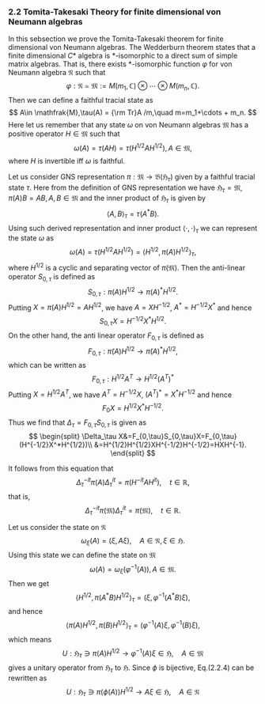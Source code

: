 <h3> 2.2 Tomita-Takesaki Theory for finite dimensional von Neumann algebras</h3>

In this sebsection we prove the Tomita-Takesaki theorem for finite dimensional
von Neumann algebras.
The Wedderburn theorem states that a finite dimensional $C*$ algebra is  *-isomorphic to a direct sum of simple matrix algebras. That is, there exists *-isomorphic function $\varphi$ for von Neumann algebra $\mathfrak{N}$ such that
$$
\varphi:\mathfrak{N}\simeq \mathfrak{M}:=M(m_1,\mathbb{C})\otimes \cdots \otimes M(m_n,\mathbb{C}).
$$
Then we can define a faithful tracial state as
$$
A\in \mathfrak{M},\tau(A) = {\rm Tr}A /m,\quad m=m_1+\cdots + m_n.
$$
Here let us remember that any state $\omega$ on von Neumann algebras $\mathfrak{M}$ has a positive operator $H\in \mathfrak{M}$ such that
$$
\omega(A)=\tau(AH)=\tau(H^{1/2}AH^{1/2}), A\in \mathfrak{M},\tag{2.2.1}
$$
where $H$ is invertible iff $\omega$ is faithful.

Let us consider GNS representation $\pi:\mathfrak{M}\to \mathfrak{B}(\mathfrak{H}_\tau)$ given by a faithful tracial state $\tau$.
Here from the definition of GNS representation we have
$\mathfrak{H}_\tau=\mathfrak{M},\pi(A)B=AB,A,B\in \mathfrak{M}$ and the inner product of $\mathfrak{H}_\tau$ is given by
$$
\langle A,B \rangle_\tau=\tau(A^*B).\tag{2.2.2}
$$
Using such derived representation and inner product $\langle \cdot,\cdot\rangle_\tau$ we can represent the state $\omega$ as
$$
\omega(A)=\tau(H^{1/2}AH^{1/2})=\langle H^{1/2},\pi(A)H^{1/2}\rangle_\tau,\tag{2.2.3}
$$
where $H^{1/2}$ is a cyclic and separating vector of $\pi(\mathfrak{M})$.
Then  the
anti-linear operator $S_{0,\tau}$ is defined as
$$
S_{0,\tau}:\pi(A)H^{1/2}\to \pi(A)^*H^{1/2}.
$$
Putting $X=\pi(A)H^{1/2}=AH^{1/2}$, we have $A=XH^{-1/2}$, $A^*=H^{-1/2}X^*$
and hence
$$
S_{0,\tau}X=H^{-1/2}X^*H^{1/2}.
$$
On the other hand, the anti linear operator $F_{0,\tau}$ is defined as
$$
F_{0,\tau}:\tilde{\pi}(A)H^{1/2}\to \tilde{\pi}(A)^*H^{1/2},
$$
which can be written as
$$
F_{0,\tau}:H^{1/2}A^T\to H^{1/2}(A^T)^*
$$
Putting $X=H^{1/2}A^T$, we have $A^T=H^{-1/2}X$, $(A^T)^*=X^*H^{-1/2}$ and hence
$$
F_0X=H^{1/2}X^*H^{-1/2}.
$$
Thus we find that $\Delta_\tau=F_{0,\tau}S_{0,\tau}$
is given as
$$
\begin{split}
\Delta_\tau X&=F_{0,\tau}S_{0,\tau}X=F_{0,\tau}(H^{-1/2}X^*H^{1/2})\\
&=H^{1/2}H^{1/2}XH^{-1/2}H^{-1/2}=HXH^{-1}.
\end{split}
$$

It follows from this equation that
$$
\Delta_\tau ^{-it}\pi(A)\Delta_\tau ^{it}=\pi(H^{-it}AH^{it}),\quad t \in \mathbb{R},
$$
that is,
$$
\Delta_\tau ^{-it}\pi(\mathfrak{M})\Delta_\tau ^{it}=\pi(\mathfrak{M}),\quad t \in \mathbb{R}.
$$

Let us consider the state on $\mathfrak{N}$
$$
\omega_\xi(A)=(\xi,A\xi),\quad A\in \mathfrak{N},\xi\in \mathfrak{H}.
$$
Using this state we can define the state on $\mathfrak{M}$
$$
\omega(A)=\omega_\xi(\varphi^{-1}(A)),A\in \mathfrak{M}.
$$
Then we get
$$
\langle H^{1/2},\pi(A^* B)H^{1/2}\rangle_\tau=(\xi,\varphi^{-1}(A^* B)\xi),
$$
and hence
$$
\langle \pi(A)H^{1/2},\pi( B)H^{1/2}\rangle_\tau=(\varphi^{-1}(A)\xi,\varphi^{-1}(B)\xi),
$$
which means
$$
U:\mathfrak{H}_\tau\ni\pi(A)H^{1/2}\to \varphi^{-1}(A)\xi\in\mathfrak{H}, \quad A\in \mathfrak{M} \tag{2.2.4}
$$
gives a unitary operator from $\mathfrak{H}_\tau$ to $\mathfrak{H}$.
Since $\phi$ is bijective, Eq.(2.2.4) can be rewritten as
$$
U:\mathfrak{H}_\tau\ni\pi(\phi(A))H^{1/2}\to A\xi\in\mathfrak{H},\quad  A\in\mathfrak{N}
$$
